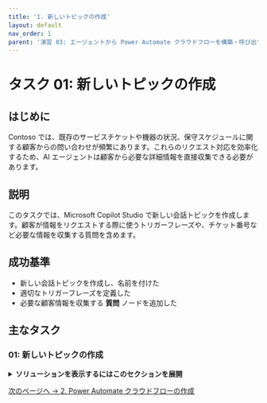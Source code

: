 ```yaml
---
title: '1. 新しいトピックの作成'
layout: default
nav_order: 1
parent: '演習 03: エージェントから Power Automate クラウドフローを構築・呼び出す'
---
```


# タスク 01: 新しいトピックの作成

## はじめに

Contoso では、既存のサービスチケットや機器の状況、保守スケジュールに関する顧客からの問い合わせが頻繁にあります。これらのリクエスト対応を効率化するため、AI エージェントは顧客から必要な詳細情報を直接収集できる必要があります。

## 説明

このタスクでは、Microsoft Copilot Studio で新しい会話トピックを作成します。顧客が情報をリクエストする際に使うトリガーフレーズや、チケット番号など必要な情報を収集する質問を含めます。

## 成功基準

- 新しい会話トピックを作成し、名前を付けた
- 適切なトリガーフレーズを定義した
- 必要な顧客情報を収集する **質問** ノードを追加した

## 主なタスク

### 01: 新しいトピックの作成

<details markdown="block"> 
  <summary><strong>ソリューションを表示するにはこのセクションを展開</strong></summary> 

1. 上部バーの **Topics** を選択します。

	{: .note }
	> 以前のタスクで作成した **Support Ticket** トピックと混同しないよう、ここで無効化します。
	
1. **Support Ticket** の行で **Enabled** 列のトグルを **Off** にします。

	![eyi4hflx.jpg](../../media/eyi4hflx.jpg)

1. 左上の **Add a topic** を選択し、**From blank** を選択します。

	![40pdk4e4.jpg](../../media/40pdk4e4.jpg)

1. 左上の **Untitled** を選択し、トピック名を `Check Ticket Status` に変更します。

1. **Trigger** ノード内の **Phrases** で **Edit** を選択します。

	![aa07x0rq.jpg](../../media/aa07x0rq.jpg)

1. **Add phrases** に次のフレーズを入力し、それぞれのフレーズのために **Enter** または **+** ボタンを選択します。

	- `What is the status of my ticket INC0008001`
	- `Can you get me information on my ticket status`
	- `Could you check the status of my ticket`
	- `Status update on ticket INC0009005`
	- `What's happening with my ticket INC1234567`

1. **Trigger** ノードの下に新しい **Question** ノードを追加し、次のように入力します。 

	```
	Absolutely. Could you provide me with your ticket number?
	```

1. **Identify** の下のエントリを選択し、**Create an Entity** を選択します。

	![01rspymj.jpg](../../media/01rspymj.jpg)

1. **Regular expression (Regex)** を選択します。

1. 新しいエンティティに次のように入力します:

    | 項目 | 値 |
    |----------|-----------------|
    | **Name** | `Ticket Number` |
    | **Pattern** | `INC[0-9]{7}` |

1. ペインの下部にある **Save** を選択します。

1. **Var1** 変数を選択し、**Variable name** に `TicketNumber` と入力します。

1. キャンバスの右上隅にある **Save** を選択してトピックを保存します。

![5m1x28fr.jpg](../../media/5m1x28fr.jpg)

</details>

[次のページへ → 2. Power Automate クラウドフローの作成](0302.md)